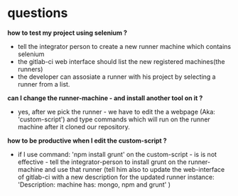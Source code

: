 # questions


**how to test my project using selenium ?**
- tell the integrator person to create a new runner machine which contains selenium
- the gitlab-ci web interface should list the new registered machines(the runners)
- the developer can assosiate a runner with his project by selecting a runner from a list.

**can I change the runner-machine - and install another tool on it ?**
- yes, after we pick the runner - we have to edit the a webpage (Aka: 'custom-script') and type commands which will run on the runner machine after it cloned our repository. 


**how to be productive when I edit the custom-script ?**
- if I use command: 'npm install grunt' on the custom-script - is is not effective - tell the integrator-person to install grunt on the runner-machine and use that runner (tell him also to update the web-interface of gitlab-ci with a new description for the updated runner instance: 'Description: machine has: mongo, npm and grunt' )
